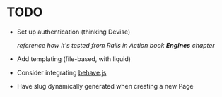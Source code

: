 TODO
====

* Set up authentication (thinking Devise)
  
  *reference how it's tested from Rails in Action book **Engines** chapter*
  
* Add templating (file-based, with liquid)
* Consider integrating [behave.js](http://jakiestfu.github.com/Behave.js/)
* Have slug dynamically generated when creating a new Page
